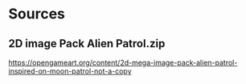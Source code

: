 # Sources

## 2D image Pack Alien Patrol.zip
https://opengameart.org/content/2d-mega-image-pack-alien-patrol-inspired-on-moon-patrol-not-a-copy
